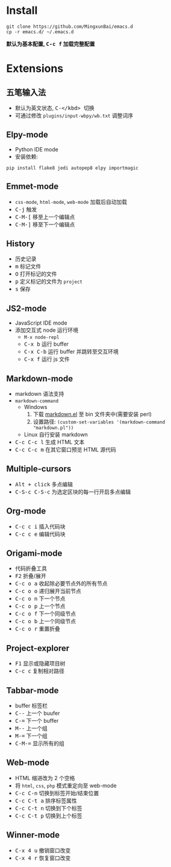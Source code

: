 Install
====================
```
git clone https://github.com/MingxunBai/emacs.d
cp -r emacs.d/ ~/.emacs.d
```

**默认为基本配置, <kbd>C-c f</kbd> 加载完整配置**

Extensions
====================

五笔输入法
--------------------
- 默认为英文状态, <kbd>C-\</kbd> 切换
- 可通过修改 `plugins/input-wbpy/wb.txt` 调整词序

Elpy-mode
--------------------
- Python IDE mode
- 安装依赖:
```
pip install flake8 jedi autopep8 elpy importmagic
```

Emmet-mode
--------------------
- `css-mode`, `html-mode`, `web-mode` 加载后自动加载
- <kbd>C-j</kbd> 触发
- <kbd>C-M-[</kbd> 移至上一个编辑点
- <kbd>C-M-]</kbd> 移至下一个编辑点

History
--------------------
- 历史记录
- <kbd>m</kbd> 标记文件
- <kbd>O</kbd> 打开标记的文件
- <kbd>p</kbd> 定义标记的文件为 `project`
- <kbd>s</kbd> 保存

JS2-mode
--------------------
- JavaScript IDE mode
- 添加交互式 node 运行环境
  + ``` M-x node-repl ```
  + <kbd>C-x b</kbd>  运行 buffer
  + <kbd>C-x C-b</kbd>  运行 buffer 并跳转至交互环境
  + <kbd>C-x f</kbd>  运行 js 文件

Markdown-mode
--------------------
- markdown 语法支持
- `markdown-command`
  + Windows
    1. 下载 [markdown.el](http://daringfireball.net/projects/markdown/) 至 bin 文件夹中(需要安装 perl)
    2. 设置路径: `(custom-set-variables '(markdown-command "markdown.pl"))`
  + Linux 自行安装 markdown
- <kbd>C-c C-c l</kbd> 生成 HTML 文本
- <kbd>C-c C-c m</kbd> 在其它窗口预览 HTML 源代码

Multiple-cursors
--------------------
- <kbd>Alt + click</kbd> 多点编辑
- <kbd>C-S-c C-S-c</kbd> 为选定区块的每一行开启多点编辑

Org-mode
--------------------
- <kbd>C-c c i</kbd> 插入代码块
- <kbd>C-c c e</kbd> 编辑代码块

Origami-mode
--------------------
- 代码折叠工具
- <kbd>F2</kbd> 折叠/展开
- <kbd>C-c o a</kbd> 收起除必要节点外的所有节点
- <kbd>C-c o o</kbd> 递归展开当前节点
- <kbd>C-c o n</kbd> 下一个节点
- <kbd>C-c o p</kbd> 上一个节点
- <kbd>C-c o f</kbd> 下一个同级节点
- <kbd>C-c o b</kbd> 上一个同级节点
- <kbd>C-c o r</kbd> 重置折叠

Project-explorer
--------------------
- <kbd>F1</kbd> 显示或隐藏项目树
- <kbd>C-c c</kbd> 复制相对路径

Tabbar-mode
--------------------
- buffer 标签栏
- <kbd>C--</kbd> 上一个 buufer
- <kbd>C-=</kbd> 下一个 buffer
- <kbd>M--</kbd> 上一个组
- <kbd>M-=</kbd> 下一个组
- <kbd>C-M-=</kbd> 显示所有的组

Web-mode
--------------------
- HTML 缩进改为 2 个空格
- 将 `html`, `css`, `php` 模式重定向至 web-mode
- <kbd>C-c C-n</kbd> 切换到标签开始/结束位置
- <kbd>C-c C-t a</kbd> 排序标签属性
- <kbd>C-c C-t n</kbd> 切换到下个标签
- <kbd>C-c C-t p</kbd> 切换到上个标签

Winner-mode
--------------------
- <kbd>C-x 4 u</kbd> 撤销窗口改变
- <kbd>C-x 4 r</kbd> 恢复窗口改变